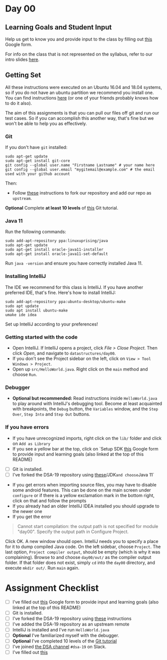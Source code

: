 # Day 00

## Learning Goals and Student Input

Help us get to know you and provide input to the class by filling out [this](https://docs.google.com/forms/d/e/1FAIpQLSfNHz1iT64AsXtsn9uTkECSrktoqjLE9tPuC5p5IeRgb3wWaQ/viewform?usp=sf_link) Google form.

For info on the class that is not represented on the syllabus, refer to our intro slides [here](https://docs.google.com/presentation/d/13ju6YX6qzHLha4AQ_oYGW96vx-7IHTSU9Sm7tPHKKtE/edit?usp=sharing).

## Getting Set
All these instructions were executed on an Ubuntu 16.04 and 18.04 systems, so if you do not have an ubuntu partition we recommend you install one. You can find instructions [here](https://linoxide.com/distros/install-ubuntu-18-04-dual-boot-windows-10/) (or one of your friends probably knows how to do it also).

 The aim of this assignments is that you can pull our files off git and run our test cases. So if you can accomplish this another way, that's fine but we won't be able to help you as effectively.

### Git

If you don't have `git` installed:

```
sudo apt-get update
sudo apt-get install git-core
git config --global user.name "Firstname Lastname" # your name here
git config --global user.email "mygitemail@example.com" # the email used with your github account
```

Then:

- Follow [these](./GitSetup.md) instructions to fork our repository and add our repo as `upstream`.

**Optional** Complete **at least 10 levels** of [this](http://learngitbranching.js.org/) Git tutorial.

### Java 11

Run the following commands:

```
sudo add-apt-repository ppa:linuxuprising/java
sudo apt-get update
sudo apt-get install oracle-java11-installer
sudo apt-get install oracle-java11-set-default
```

Run `java -version` and ensure you have correctly installed Java 11.

### Installing IntelliJ

The IDE we recommend for this class is IntelliJ. If you have another preferred
IDE, that's fine. Here's how to install IntelliJ:

```
sudo add-apt-repository ppa:ubuntu-desktop/ubuntu-make
sudo apt update
sudo apt install ubuntu-make
umake ide idea
```

Set up IntelliJ according to your preferences!

### Getting started with the code

- Open IntelliJ. If IntelliJ opens a project, click *File > Close Project*. Then click *Open*, and navigate to `datastructures/day00`.
- If you don't see the Project sidebar on the left, click on `View > Tool Windows > Project`.
- Open up `src/HelloWorld.java`. Right click on the `main` method and choose `Run`.

### Debugger

- **Optional but recommended:** Read instructions inside `HelloWorld.java` to play around with IntelliJ's debugging tool. Become at least acquainted with breakpoints, the `Debug` button, the `Variables` window, and the `Step Over`, `Step Into` and `Step Out` buttons.

### If you have errors

- If you have unrecognized imports, right click on the `lib/` folder and click on `Add as Library`
- If you see a yellow bar at the top, click on `Setup SDK [this](https://docs.google.com/forms/d/e/1FAIpQLSfNHz1iT64AsXtsn9uTkECSrktoqjLE9tPuC5p5IeRgb3wWaQ/viewform?usp=sf_link) Google form to provide input and learning goals (also linked at the top of this README)
- [ ] Git is installed.
- [ ] I've forked the DSA-19 repository using [these](./GitSetup.md)/JDK` and choose `Java 11`
- If you get errors when importing source files, you may have to disable some android features. This can be done on the main screen under `configure` or if there is a yellow exclamation mark in the bottom right, click on that and follow the prompts
- If you already had an older IntelliJ IDEA installed you should upgrade to the newer one
- If you get the error

> Cannot start compilation: the output path is not specified for module "day00".
> Specify the output path in Configure Project.

Click OK. A new window should open. IntelliJ needs you to specify a place for it to dump compiled Java code. On the left sidebar, choose `Project`. The last option, `Project compiler output`, should be empty (which is why it was complaining). Browse to and choose `day00/out/` as the compiler output folder. If that folder does not exist, simply `cd` into the `day00` directory, and execute `mkdir out/`. Run `main` again.

# Assignment Checklist

- [ ] I've filled out [this](https://docs.google.com/forms/d/e/1FAIpQLSfNHz1iT64AsXtsn9uTkECSrktoqjLE9tPuC5p5IeRgb3wWaQ/viewform?usp=sf_link) Google form to provide input and learning goals (also linked at the top of this README)
- [ ] Git is installed.
- [ ] I've forked the DSA-19 repository using [these](./GitSetup.md) instructions
- [ ] I've added the DSA-19 repository as an upstream remote
- [ ] IntelliJ is installed and I've run `HelloWorld.java`
- [ ] **Optional** I've familiarized myself with the debugger.
- [ ] **Optional** I've completed 10 levels of the [Git tutorial](http://learngitbranching.js.org/)
- [ ] I've joined [the DSA channel](https://olin.slack.com/messages/dsa-19) `#dsa-19` on Slack.
- [ ] I've filled out [this](https://goo.gl/forms/epFStUdhHJpqvJ0h2https://docs.google.com/forms/d/e/1FAIpQLSeCqQlQbDWQcAGIcgvcJwXU6TzqCo7rUNqajY5OX8iQ_djlXQ/viewform?usp=sf_link)
